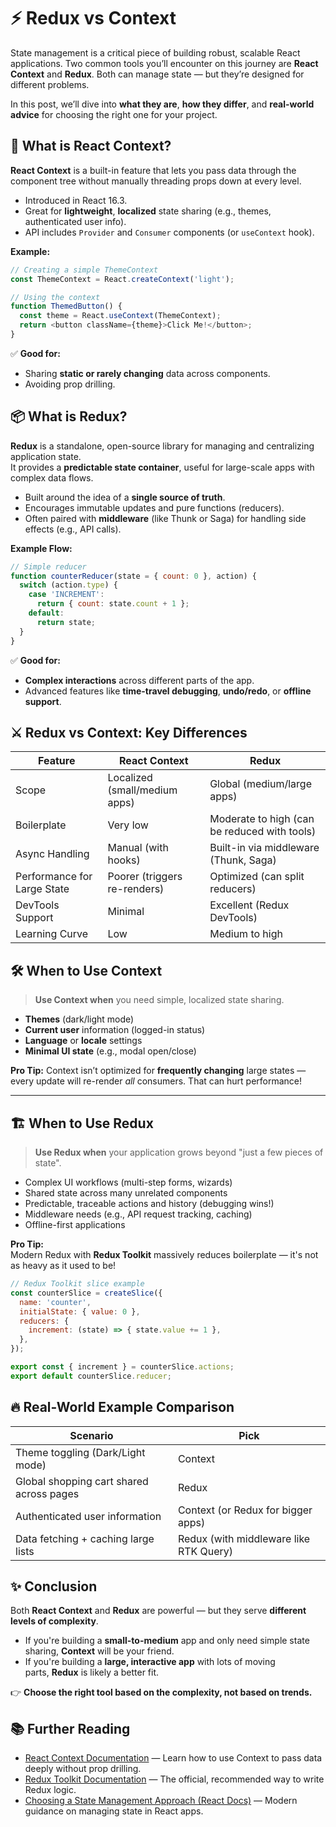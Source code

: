 # ⚡ Redux vs Context

State management is a critical piece of building robust, scalable React applications. Two common tools you’ll encounter on this journey are **React Context** and **Redux**. Both can manage state — but they’re designed for different problems.

In this post, we’ll dive into **what they are**, **how they differ**, and **real-world advice** for choosing the right one for your project.

## 🧩 What is React Context?

**React Context** is a built-in feature that lets you pass data through the component tree without manually threading props down at every level.

- Introduced in React 16.3.
- Great for **lightweight**, **localized** state sharing (e.g., themes, authenticated user info).
- API includes `Provider` and `Consumer` components (or `useContext` hook).

**Example:**

```JavaScript
// Creating a simple ThemeContext
const ThemeContext = React.createContext('light');

// Using the context
function ThemedButton() {
  const theme = React.useContext(ThemeContext);
  return <button className={theme}>Click Me!</button>;
}
```

✅ **Good for:**

- Sharing **static or rarely changing** data across components.
- Avoiding prop drilling.

## 📦 What is Redux?

**Redux** is a standalone, open-source library for managing and centralizing application state.  
It provides a **predictable state container**, useful for large-scale apps with complex data flows.

- Built around the idea of a **single source of truth**.
- Encourages immutable updates and pure functions (reducers).
- Often paired with **middleware** (like Thunk or Saga) for handling side effects (e.g., API calls).

**Example Flow:**

```JavaScript
// Simple reducer
function counterReducer(state = { count: 0 }, action) {
  switch (action.type) {
    case 'INCREMENT':
      return { count: state.count + 1 };
    default:
      return state;
  }
}
```

✅ **Good for:**

- **Complex interactions** across different parts of the app.
- Advanced features like **time-travel debugging**, **undo/redo**, or **offline support**.

## ⚔️ Redux vs Context: Key Differences

| Feature                     | React Context                 | Redux                                        |
| --------------------------- | ----------------------------- | -------------------------------------------- |
| Scope                       | Localized (small/medium apps) | Global (medium/large apps)                   |
| Boilerplate                 | Very low                      | Moderate to high (can be reduced with tools) |
| Async Handling              | Manual (with hooks)           | Built-in via middleware (Thunk, Saga)        |
| Performance for Large State | Poorer (triggers re-renders)  | Optimized (can split reducers)               |
| DevTools Support            | Minimal                       | Excellent (Redux DevTools)                   |
| Learning Curve              | Low                           | Medium to high                               |

## 🛠️ When to Use Context

> **Use Context when** you need simple, localized state sharing.

- **Themes** (dark/light mode)
- **Current user** information (logged-in status)
- **Language** or **locale** settings
- **Minimal UI state** (e.g., modal open/close)

**Pro Tip:**
Context isn’t optimized for **frequently changing** large states — every update will re-render *all* consumers. That can hurt performance!

---

## 🏗️ When to Use Redux

> **Use Redux when** your application grows beyond "just a few pieces of state".

- Complex UI workflows (multi-step forms, wizards)
- Shared state across many unrelated components
- Predictable, traceable actions and history (debugging wins!)
- Middleware needs (e.g., API request tracking, caching)
- Offline-first applications

**Pro Tip:**  
Modern Redux with **Redux Toolkit** massively reduces boilerplate — it's not as heavy as it used to be!

```JavaScript
// Redux Toolkit slice example
const counterSlice = createSlice({
  name: 'counter',
  initialState: { value: 0 },
  reducers: {
    increment: (state) => { state.value += 1 },
  },
});

export const { increment } = counterSlice.actions;
export default counterSlice.reducer;
```

## 🔥 Real-World Example Comparison

| Scenario                                 | Pick                                   |
| ---------------------------------------- | -------------------------------------- |
| Theme toggling (Dark/Light mode)         | Context                                |
| Global shopping cart shared across pages | Redux                                  |
| Authenticated user information           | Context (or Redux for bigger apps)     |
| Data fetching + caching large lists      | Redux (with middleware like RTK Query) |

## ✨ Conclusion

Both **React Context** and **Redux** are powerful — but they serve **different levels of complexity**.

- If you're building a **small-to-medium** app and only need simple state sharing, **Context** will be your friend.
- If you're building a **large, interactive app** with lots of moving parts, **Redux** is likely a better fit.

👉 **Choose the right tool based on the complexity, not based on trends.**

## 📚 Further Reading

- [React Context Documentation](https://react.dev/learn/passing-data-deeply-with-context) — Learn how to use Context to pass data deeply without prop drilling.
- [Redux Toolkit Documentation](https://redux-toolkit.js.org/) — The official, recommended way to write Redux logic.
- [Choosing a State Management Approach (React Docs)](https://react.dev/learn/state-management) — Modern guidance on managing state in React apps.
